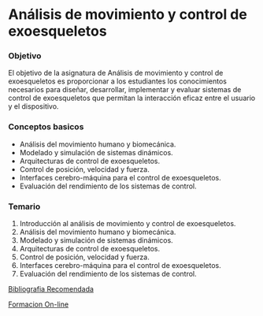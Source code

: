 # Análisis de movimiento y control de exoesqueletos

### Objetivo

El objetivo de la asignatura de Análisis de movimiento y control de exoesqueletos es proporcionar a los estudiantes los conocimientos necesarios para diseñar, desarrollar, implementar y evaluar sistemas de control de exoesqueletos que permitan la interacción eficaz entre el usuario y el dispositivo.

### Conceptos basicos

- Análisis del movimiento humano y biomecánica.
- Modelado y simulación de sistemas dinámicos.
- Arquitecturas de control de exoesqueletos.
- Control de posición, velocidad y fuerza.
- Interfaces cerebro-máquina para el control de exoesqueletos.
- Evaluación del rendimiento de los sistemas de control.

### Temario

1. Introducción al análisis de movimiento y control de exoesqueletos.
2. Análisis del movimiento humano y biomecánica.
3. Modelado y simulación de sistemas dinámicos.
4. Arquitecturas de control de exoesqueletos.
5. Control de posición, velocidad y fuerza.
6. Interfaces cerebro-máquina para el control de exoesqueletos.
7. Evaluación del rendimiento de los sistemas de control.

[Bibliografia Recomendada](Ana%CC%81lisis%20de%20movimiento%20y%20control%20de%20exoesqueletos%2095611f22bba649559c0c2dc5b6ba11ec/Bibliografia%20Recomendada%20e85192d4eb974a58887852ea3367b66e.md)

[Formacion On-line](Ana%CC%81lisis%20de%20movimiento%20y%20control%20de%20exoesqueletos%2095611f22bba649559c0c2dc5b6ba11ec/Formacion%20On-line%20ae0e0740678b4117ac5d7834cfe5ccc9.md)